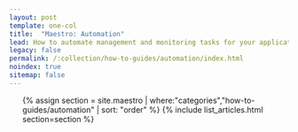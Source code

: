 ```yaml
---
layout: post
template: one-col
title:  "Maestro: Automation"
lead: How to automate management and monitoring tasks for your application
legacy: false
permalink: /:collection/how-to-guides/automation/index.html
noindex: true
sitemap: false
---
```


<div class="Toc Toc--howto">
    <ul>
    {% assign section = site.maestro | where:"categories","how-to-guides/automation" | sort: "order" %}
    {% include list_articles.html section=section %}
    </ul>
</div><!--/.Toc-->
